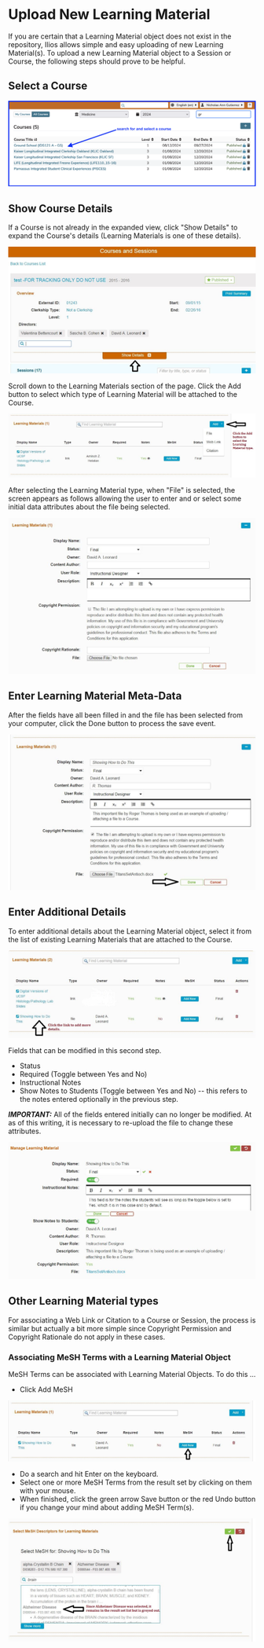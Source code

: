 # Upload New Learning Material

If you are certain that a Learning Material object does not exist in the repository, Ilios allows simple and easy uploading of new Learning Material\(s\). To upload a new Learning Material object to a Session or Course, the following steps should prove to be helpful.

## Select a Course

![select course](../../images/course_learning_materials/select_course_for_lm_attach.png)

## Show Course Details

If a Course is not already in the expanded view, click "Show Details" to expand the Course's details (Learning Materials is one of these details).

![Show Details](../../images/course_learning_materials/show_details.jpg)

Scroll down to the Learning Materials section of the page. Click the Add button to select which type of Learning Material will be attached to the Course.

![Select LM type](../../images/course_learning_materials/add_lm_1.jpg)

After selecting the Learning Material type, when "File" is selected, the screen appears as follows allowing the user to enter and or select some initial data attributes about the file being selected.

![Add initial data](../../images/course_learning_materials/add_lm_2.jpg)

## Enter Learning Material Meta-Data

After the fields have all been filled in and the file has been selected from your computer, click the Done button to process the save event.

![Fill in and Save](../../images/course_learning_materials/add_lm_3.jpg)

## Enter Additional Details

To enter additional details about the Learning Material object, select it from the list of existing Learning Materials that are attached to the Course.

![Enter more details](../../images/course_learning_materials/add_lm_4.jpg)

Fields that can be modified in this second step.

* Status
* Required \(Toggle between Yes and No\)
* Instructional Notes
* Show Notes to Students \(Toggle between Yes and No\) -- this refers to the notes entered optionally in the previous step.

_**IMPORTANT:**_ All of the fields entered initially can no longer be modified. At as of this writing, it is necessary to re-upload the file to change these attributes.

![More Fields](../../images/course_learning_materials/add_lm_5.jpg)

## Other Learning Material types

For associating a Web Link or Citation to a Course or Session, the process is similar but actually a bit more simple since Copyright Permission and Copyright Rationale do not apply in these cases.

### Associating MeSH Terms with a Learning Material Object

MeSH Terms can be associated with Learning Material Objects. To do this ...

* Click Add MeSH

![Add MeSH](../../images/course_learning_materials/add_lm_mesh.jpg)

* Do a search and hit Enter on the keyboard.
* Select one or more MeSH Terms from the result set by clicking on them with your mouse.
* When finished, click the green arrow Save button or the red Undo button if you change your mind about adding MeSH Term(s).

![Add MeSH - part two](../../images/course_learning_materials/add_lm_mesh_2.jpg)

